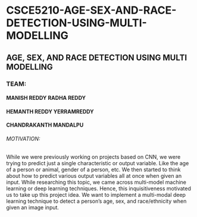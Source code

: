 # CSCE5210-AGE-SEX-AND-RACE-DETECTION-USING-MULTI-MODELLING

## AGE, SEX, AND RACE DETECTION USING MULTI MODELLING

### TEAM:
#### MANISH REDDY RADHA REDDY
#### HEMANTH REDDY YERRAMREDDY
#### CHANDRAKANTH MANDALPU

###### MOTIVATION:
While we were previously working on projects based on CNN, we were trying to predict just a single characteristic or output variable. Like the age of a person or animal, gender of a person, etc. We then started to think about how to predict various output variables all at once when given an input. While researching this topic, we came across multi-model machine learning or deep learning techniques. Hence, this inquisitiveness motivated us to take up this project idea. We want to implement a multi-modal deep learning technique to detect a person’s age, sex, and race/ethnicity when given an image input.
